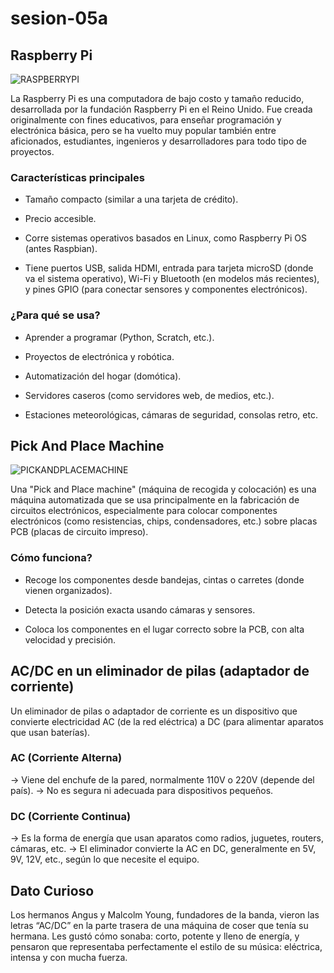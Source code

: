 # sesion-05a

## Raspberry Pi

![RASPBERRYPI](https://upload.wikimedia.org/wikipedia/commons/f/f1/Raspberry_Pi_4_Model_B_-_Side.jpg)

La Raspberry Pi es una computadora de bajo costo y tamaño reducido, desarrollada por la fundación Raspberry Pi en el Reino Unido. Fue creada originalmente con fines educativos, para enseñar programación y electrónica básica, pero se ha vuelto muy popular también entre aficionados, estudiantes, ingenieros y desarrolladores para todo tipo de proyectos.

### Características principales

- Tamaño compacto (similar a una tarjeta de crédito).

- Precio accesible.

- Corre sistemas operativos basados en Linux, como Raspberry Pi OS (antes Raspbian).

- Tiene puertos USB, salida HDMI, entrada para tarjeta microSD (donde va el sistema operativo), Wi-Fi y Bluetooth (en modelos más recientes), y pines GPIO (para conectar sensores y componentes electrónicos).

### ¿Para qué se usa?

- Aprender a programar (Python, Scratch, etc.).

- Proyectos de electrónica y robótica.

- Automatización del hogar (domótica).

- Servidores caseros (como servidores web, de medios, etc.).

- Estaciones meteorológicas, cámaras de seguridad, consolas retro, etc.

## Pick And Place Machine

![PICKANDPLACEMACHINE](https://upload.wikimedia.org/wikipedia/commons/8/89/Pick_and_place_internals_of_surface_mount_machine.JPG)

Una "Pick and Place machine" (máquina de recogida y colocación) es una máquina automatizada que se usa principalmente en la fabricación de circuitos electrónicos, especialmente para colocar componentes electrónicos (como resistencias, chips, condensadores, etc.) sobre placas PCB (placas de circuito impreso).

### Cómo funciona?

- Recoge los componentes desde bandejas, cintas o carretes (donde vienen organizados).

- Detecta la posición exacta usando cámaras y sensores.

- Coloca los componentes en el lugar correcto sobre la PCB, con alta velocidad y precisión.

## AC/DC en un eliminador de pilas (adaptador de corriente)

Un eliminador de pilas o adaptador de corriente es un dispositivo que convierte electricidad AC (de la red eléctrica) a DC (para alimentar aparatos que usan baterías).

### AC (Corriente Alterna)

→ Viene del enchufe de la pared, normalmente 110V o 220V (depende del país).
→ No es segura ni adecuada para dispositivos pequeños.

### DC (Corriente Continua)

→ Es la forma de energía que usan aparatos como radios, juguetes, routers, cámaras, etc.
→ El eliminador convierte la AC en DC, generalmente en 5V, 9V, 12V, etc., según lo que necesite el equipo.

## Dato Curioso

Los hermanos Angus y Malcolm Young, fundadores de la banda, vieron las letras “AC/DC” en la parte trasera de una máquina de coser que tenía su hermana. Les gustó cómo sonaba: corto, potente y lleno de energía, y pensaron que representaba perfectamente el estilo de su música: eléctrica, intensa y con mucha fuerza.
